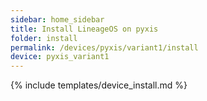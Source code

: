 ```yaml
---
sidebar: home_sidebar
title: Install LineageOS on pyxis
folder: install
permalink: /devices/pyxis/variant1/install
device: pyxis_variant1
---
```

{% include templates/device_install.md %}
